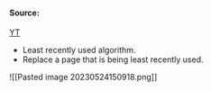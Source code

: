 #### Source:
[YT](https://www.youtube.com/watch?v=5jPsT1WAeks&list=PLXj4XH7LcRfDrdQuJTHIPmKMpa7eYVaPm&index=65)

* Least recently used algorithm.
* Replace a page that is being least recently used.

![[Pasted image 20230524150918.png]]

